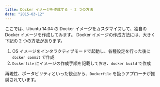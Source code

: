 ```yaml
---
title: Docker イメージを作成する - 2 つの方法
date: "2015-03-12"
---
```


ここでは、Ubuntu 14.04 の Docker イメージをカスタマイズして、独自の Docker イメージを作成してみます。
Docker イメージの作成方法には、大きく下記の 2 つの方法があります。

1. OS イメージをインタラクティブモードで起動し、各種設定を行った後に `docker commit` で作成
2. `Dockerfile` にイメージの作成手順を記載しておき、`docker build` で作成

再現性、ポータビリティといった観点から、`Dockerfile` を扱うアプローチが推奨されています。


